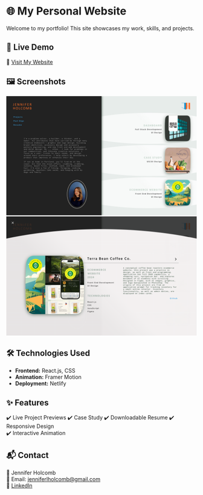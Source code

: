 # 🌐 My Personal Website  

Welcome to my portfolio! This site showcases my work, skills, and projects.

## 🚀 Live Demo  
🔗 [Visit My Website](https://jenholcomb.netlify.app)  

## 🖼️ Screenshots  
<p align="center">
  <img src="./public/img/homepage.png" alt="Homepage Screenshot" width="600"/>
  <img src="./public/img/portfolioScreen3.png" alt="Projects Section" width="600"/>
</p>

## 🛠️ Technologies Used  
- **Frontend:** React.js, CSS  
- **Animation:** Framer Motion  
- **Deployment:** Netlify  

## ✨ Features  
✔️ Live Project Previews 
✔️ Case Study 
✔️ Downloadable Resume
✔️ Responsive Design  
✔️ Interactive Animation   

## 📬 Contact  
👤 Jennifer Holcomb  
📧 Email: jenniferlholcomb@gmail.com  
🔗 [LinkedIn](https://www.linkedin.com/in/jennifer-holcomb-pdx/)
